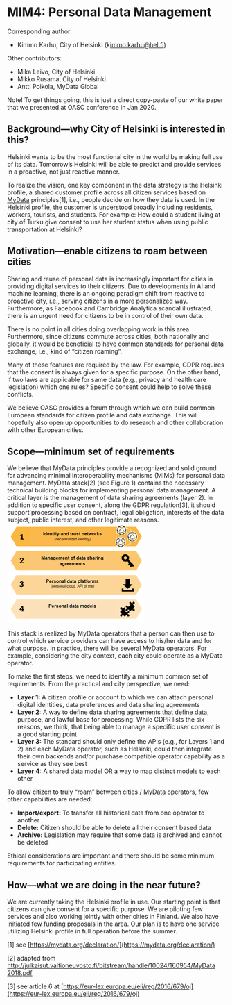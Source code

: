 # MIM4: Personal Data Management

Corresponding author:

* Kimmo Karhu, City of Helsinki \(k[immo.karhu@hel.fi\)](mailto:kimmo.karhu@hel.fi)

Other contributors:

* Mika Leivo, City of Helsinki
* Mikko Rusama, City of Helsinki
* Antti Poikola, MyData Global

Note! To get things going, this is just a direct copy-paste of our white paper that we presented at OASC conference in Jan 2020.

## Background—why City of Helsinki is interested in this? <a id="MIM4:PersonalDataManagement-Background&#x2014;whyCityofHelsinkiisinterestedinthis?"></a>

Helsinki wants to be the most functional city in the world by making full use of its data. Tomorrow’s Helsinki will be able to predict and provide services in a proactive, not just reactive manner.

To realize the vision, one key component in the data strategy is the Helsinki profile, a shared customer profile across all citizen services based on [MyData](https://mydata.org/) principles\[1\], i.e., people decide on how they data is used. In the Helsinki profile, the customer is understood broadly including residents, workers, tourists, and students. For example: How could a student living at city of Turku give consent to use her student status when using public transportation at Helsinki?

## Motivation—enable citizens to roam between cities <a id="MIM4:PersonalDataManagement-Motivation&#x2014;enablecitizenstoroambetweencities"></a>

Sharing and reuse of personal data is increasingly important for cities in providing digital services to their citizens. Due to developments in AI and machine learning, there is an ongoing paradigm shift from reactive to proactive city, i.e., serving citizens in a more personalized way. Furthermore, as Facebook and Cambridge Analytica scandal illustrated, there is an urgent need for citizens to be in control of their own data.

There is no point in all cities doing overlapping work in this area. Furthermore, since citizens commute across cities, both nationally and globally, it would be beneficial to have common standards for personal data exchange, i.e., kind of “citizen roaming”.

Many of these features are required by the law. For example, GDPR requires that the consent is always given for a specific purpose. On the other hand, if two laws are applicable for same data \(e.g., privacy and health care legislation\) which one rules? Specific consent could help to solve these conflicts.

We believe OASC provides a forum through which we can build common European standards for citizen profile and data exchange. This will hopefully also open up opportunities to do research and other collaboration with other European cities.

## Scope—minimum set of requirements <a id="MIM4:PersonalDataManagement-Scope&#x2014;minimumsetofrequirements"></a>

We believe that MyData principles provide a recognized and solid ground for advancing minimal interoperability mechanisms \(MIMs\) for personal data management. MyData stack\[2\] \(see Figure 1\) contains the necessary technical building blocks for implementing personal data management. A critical layer is the management of data sharing agreements \(layer 2\). In addition to specific user consent, along the GDPR regulation\[3\], it should support processing based on contract, legal obligation, interests of the data subject, public interest, and other legitimate reasons.![](../.gitbook/assets/30212123.png)

This stack is realized by MyData operators that a person can then use to control which service providers can have access to his/her data and for what purpose. In practice, there will be several MyData operators. For example, considering the city context, each city could operate as a MyData operator.

To make the first steps, we need to identify a minimum common set of requirements. From the practical and city perspective, we need:

* **Layer 1:** A citizen profile or account to which we can attach personal digital identities, data preferences and data sharing agreements
* **Layer 2:** A way to define data sharing agreements that define data, purpose, and lawful base for processing. While GDPR lists the six reasons, we think, that being able to manage a specific user consent is a good starting point
* **Layer 3:** The standard should only define the APIs \(e.g., for Layers 1 and 2\) and each MyData operator, such as Helsinki, could then integrate their own backends and/or purchase compatible operator capability as a service as they see best
* **Layer 4:** A shared data model OR a way to map distinct models to each other

To allow citizen to truly “roam” between cities / MyData operators, few other capabilities are needed:

* **Import/export:** To transfer all historical data from one operator to another
* **Delete:** Citizen should be able to delete all their consent based data
* **Archive:** Legislation may require that some data is archived and cannot be deleted

Ethical considerations are important and there should be some minimum requirements for participating entities.

## How—what we are doing in the near future? <a id="MIM4:PersonalDataManagement-How&#x2014;whatwearedoinginthenearfuture?"></a>

We are currently taking the Helsinki profile in use. Our starting point is that citizens can give consent for a specific purpose. We are piloting few services and also working jointly with other cities in Finland. We also have initiated few funding proposals in the area. Our plan is to have one service utilizing Helsinki profile in full operation before the summer.  
  


\[1\] see [https://mydata.org/declaration/](https://mydata.org/declaration/)

\[2\] adapted from [http://julkaisut.valtioneuvosto.fi/bitstream/handle/10024/160954/MyData 2018.pdf](http://julkaisut.valtioneuvosto.fi/bitstream/handle/10024/160954/MyData%202018.pdf)

\[3\] see article 6 at [https://eur-lex.europa.eu/eli/reg/2016/679/oj](https://eur-lex.europa.eu/eli/reg/2016/679/oj)

